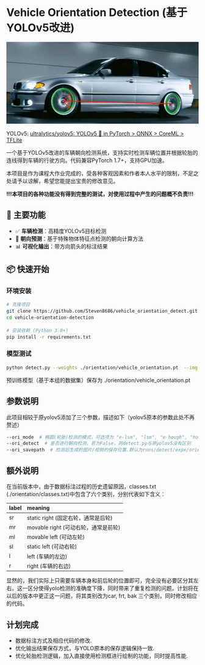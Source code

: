 # Vehicle Orientation Detection (基于YOLOv5改进)

![项目封面图](./orientation/cover.jpg) 

YOLOv5: [ultralytics/yolov5: YOLOv5 🚀 in PyTorch > ONNX > CoreML > TFLite](https://github.com/ultralytics/yolov5)

一个基于YOLOv5改进的车辆朝向检测系统，支持实时检测车辆位置并根据轮胎的连线得到车辆的行驶方向。代码兼容PyTorch 1.7+，支持GPU加速。

本项目是作为课程大作业完成的，受各种客观因素和作者本人水平的限制，不足之处请予以谅解，希望您能提出宝贵的修改意见。

**!!!**本项目的各种功能没有得到完整的测试，对使用过程中产生的问题概不负责**!!!**

## 🚀 主要功能
- ✅ **车辆检测**：高精度YOLOv5目标检测
- 🧭 **朝向预测**：基于特殊物体特征点检测的朝向计算方法
- 📊 **可视化输出**：带方向箭头的标注结果

## 📦 快速开始

### 环境安装
```bash
# 克隆项目
git clone https://github.com/Steven8686/vehicle_orientation_detect.git
cd vehicle-orientation-detection

# 安装依赖 (Python 3.8+)
pip install -r requirements.txt
```

### 模型测试

```bash
python detect.py --weights ./orientation/vehicle_orientation.pt  --img 640 --conf 0.25 --source ./orientation/test_picture/test.jpg --ori_mode e-lsm
```

预训练模型（基于本组的数据集）保存为 ./orientation/vehicle_orientation.pt

## 参数说明

此项目相较于原yolov5添加了三个参数，描述如下（yolov5原本的参数此处不再赘述）

```bash
--ori_mode  # 椭圆(轮胎)检测的模式，可选项为 "e-lsm", "lsm", "e-hough", "hough"，默认为"e-lsm"
--ori_detect  # 是否进行朝向检测，若为False，则detect.py与原yolov5没有区别
--ori_savepath  # 检测后生成的图片/视频的保存位置.默认为runs/detect/expx/orientation.jpg/mp4,即保存在yolov5默认的保存路径
```



## 额外说明

在当前版本中，由于数据标注过程的历史遗留原因，classes.txt (./orientation/classes.txt)中包含了六个类别，分别代表如下含义：

| label | meaning                              |
| :---- | :----------------------------------- |
| sr    | static right (固定右轮，通常是后轮)  |
| mr    | movable right (可动右轮，通常是前轮) |
| ml    | movable left (可动左轮)              |
| sl    | static left (可动右轮)               |
| l     | left (车辆的左边)                    |
| r     | right (车辆的右边)                   |

显然的，我们实际上只需要车辆本身和前后轮的位置即可，完全没有必要区分其左右。这一区分使得yolo检测的准确度下降，同时带来了重复检测的问题。计划将在以后的版本中更正这一问题，将其类别改为car, frt, bak 三个类别，同时修改相应的代码。

## 计划完成

- 数据标注方式及相应代码的修改.
- 优化输出结果保存方式，与YOLO原本的保存逻辑保持一致.
- 优化轮胎检测逻辑，加入直接使用检测框进行绘制的功能，同时提高性能.
